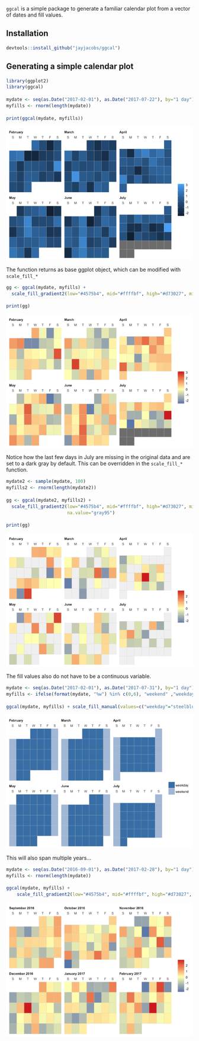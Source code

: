 
`ggcal` is a simple package to generate a familiar calendar plot from a vector of dates and fill values.

Installation
------------

``` r
devtools::install_github("jayjacobs/ggcal")
```

Generating a simple calendar plot
---------------------------------

``` r
library(ggplot2)
library(ggcal)

mydate <- seq(as.Date("2017-02-01"), as.Date("2017-07-22"), by="1 day")
myfills <- rnorm(length(mydate))

print(ggcal(mydate, myfills))
```

![](README_files/figure-markdown_github/unnamed-chunk-2-1.png)

The function returns as base ggplot object, which can be modified with `scale_fill_*`

``` r
gg <- ggcal(mydate, myfills) +
  scale_fill_gradient2(low="#4575b4", mid="#ffffbf", high="#d73027", midpoint=0)

print(gg)
```

![](README_files/figure-markdown_github/unnamed-chunk-3-1.png)

Notice how the last few days in July are missing in the original data and are set to a dark gray by default. This can be overridden in the `scale_fill_*` function.

``` r
mydate2 <- sample(mydate, 100) 
myfills2 <- rnorm(length(mydate2))

gg <- ggcal(mydate2, myfills2) +
  scale_fill_gradient2(low="#4575b4", mid="#ffffbf", high="#d73027", midpoint=0,
                       na.value="gray95")

print(gg)
```

![](README_files/figure-markdown_github/unnamed-chunk-4-1.png)

The fill values also do not have to be a continuous variable.

``` r
mydate <- seq(as.Date("2017-02-01"), as.Date("2017-07-31"), by="1 day")
myfills <- ifelse(format(mydate, "%w") %in% c(0,6), "weekend" ,"weekday")

ggcal(mydate, myfills) + scale_fill_manual(values=c("weekday"="steelblue", "weekend"="lightsteelblue"))
```

![](README_files/figure-markdown_github/unnamed-chunk-5-1.png)

This will also span multiple years...

``` r
mydate <- seq(as.Date("2016-09-01"), as.Date("2017-02-28"), by="1 day")
myfills <- rnorm(length(mydate))

ggcal(mydate, myfills) + 
    scale_fill_gradient2(low="#4575b4", mid="#ffffbf", high="#d73027", midpoint=0)
```

![](README_files/figure-markdown_github/unnamed-chunk-6-1.png)

